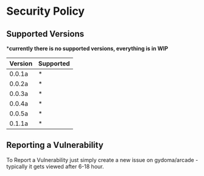 # Security Policy

## Supported Versions


***currently there is no supported versions, everything is in WIP**

| Version | Supported          |
| ------- | ------------------ |
| 0.0.1a   | * |
| 0.0.2a   | * |
| 0.0.3a   | * |
| 0.0.4a   | * |
| 0.0.5a   | * |
| 0.1.1a   | * |

## Reporting a Vulnerability

To Report a Vulnerability just simply create a new issue on gydoma/arcade - typically it gets viewed after 6-18 hour.
